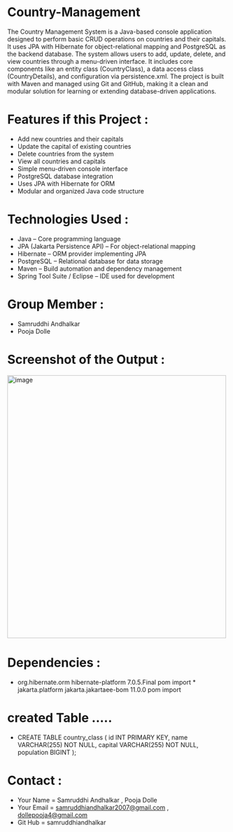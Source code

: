 # Country-Management

The Country Management System is a Java-based console application designed to perform basic CRUD operations on countries and their capitals. It uses JPA with Hibernate for object-relational mapping and PostgreSQL as the backend database. The system allows users to add, update, delete, and view countries through a menu-driven interface. It includes core components like an entity class (CountryClass), a data access class (CountryDetails), and configuration via persistence.xml. The project is built with Maven and managed using Git and GitHub, making it a clean and modular solution for learning or extending database-driven applications.

# Features if this Project :

* Add new countries and their capitals
* Update the capital of existing countries
* Delete countries from the system
* View all countries and capitals
* Simple menu-driven console interface
* PostgreSQL database integration
* Uses JPA with Hibernate for ORM
* Modular and organized Java code structure

# Technologies Used :

* Java – Core programming language
* JPA (Jakarta Persistence API) – For object-relational mapping
* Hibernate – ORM provider implementing JPA
* PostgreSQL – Relational database for data storage
* Maven – Build automation and dependency management
* Spring Tool Suite / Eclipse – IDE used for development

# Group Member : 
* Samruddhi Andhalkar
* Pooja Dolle

# Screenshot of the Output :

<img width="500" height="600" alt="image" src="https://github.com/user-attachments/assets/3e7e2ba8-3863-4bed-b191-aee0401019ec" />


# Dependencies :
* <dependencyManagement>
  <dependencies>
    <dependency>
        <groupId>org.hibernate.orm</groupId>
        <artifactId>hibernate-platform</artifactId>
        <version>7.0.5.Final</version>
        <type>pom</type>
        <scope>import</scope>
      </dependency>
     *  <dependency>
        <groupId>jakarta.platform</groupId>
        <artifactId>jakarta.jakartaee-bom</artifactId>
        <version>11.0.0</version>
        <type>pom</type>
        <scope>import</scope>
      </dependency>
    </dependencies>
  </dependencyManagement>

# created Table .....
 * CREATE TABLE country_class (
    id INT PRIMARY KEY,
    name VARCHAR(255) NOT NULL,
    capital VARCHAR(255) NOT NULL,
    population BIGINT
);

# Contact :
* Your Name = Samruddhi Andhalkar , Pooja Dolle
* Your Email = samruddhiandhalkar2007@gmail.com , dollepooja4@gmail.com
* Git Hub = samruddhiandhalkar

  






